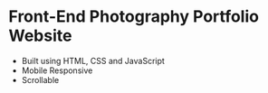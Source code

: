 # Front-End Photography Portfolio Website
- Built using HTML, CSS and JavaScript
- Mobile Responsive
- Scrollable
